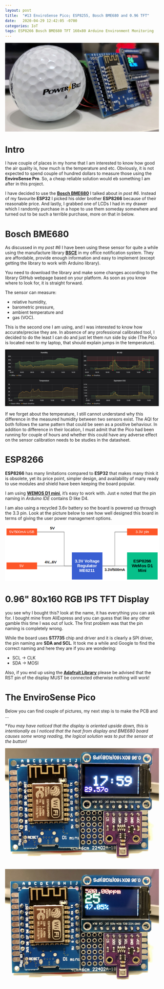 ```yaml
---
layout: post
title:  "#13 EnviroSense Pico; ESP8255, Bosch BME680 and 0.96 TFT"
date:   2020-04-29 12:42:05 -0700
categories: IoT
tags: ESP8266 Bosch BME680 TFT 160x80 Arduino Environment Monitoring
---
```

![EnviroSense Pico](/assets/img/13Pico2.JPG)

# Intro
I have couple of places in my home that I am interested to know how good the air quality is, how much is the temperature and etc. Obviously, it is not expected to spend couple of hundred dollars to measure those using the **EnviroSense Pro**. So, a cheap reliable solution would eb something I am after in this project.

I have decided to use the **[Bosch BME680](https://www.bosch-sensortec.com/products/environmental-sensors/gas-sensors-bme680/)** I talked about in *post #6*. Instead of my favourite **ESP32** I picked his older brother **ESP8266** because of their reasonable price. And lastly, I grabbed one of LCDs I had in my drawer which I randomly purchase in a hope to use them someday somewhere and turned out to be such a terrible purchase, more on that in below.

# Bosch BME680

As discussed in my *post #6* I have been using these sensor for quite a while using the manufacture library **[BSCE](https://github.com/BoschSensortec/BSEC-Arduino-library)** in my office notification system. They are affordable, provide enough information and easy to implement (except getting the library to work with Arduino library).

You need to download the library and make some changes according to the library GitHub webpage based on your platform. As soon as you know where to look for, it is straight forward. 

The sensor can measure:
- relative humidity, 
- barometric pressure, 
- ambient temperature and 
- gas (VOC).

This is the second one I am using, and I was interested to know how accurate/precise they are. In absence of any professional calibrated tool, I decided to do the least I can do and just let them run side by side (The Pico is located next to my laptop, that should explain jumps in the temperature). 

![BME680 accuracy test results](/assets/img/13compare.PNG)

If we forget about the temperature, I still cannot understand why this difference in the measured humidity between two sensors exist. The AQI for both follows the same pattern that could be seen as a positive behaviour. In addition to difference in their location, I must admit that the Pico had been running for couple of hours and whether this could have any adverse effect on the sensor calibration needs to be studies in the datasheet.

# ESP8266

**ESP8266** has many limitations compared to **ESP32** that makes many think it is obsolete, yet its price point, simpler design, and availability of many ready to use modules and shield have been keeping the board popular.

I am using **[WEMOS D1 mini](https://docs.wemos.cc/en/latest/d1/d1_mini.html)**, it’s easy to work with. Just e noted that the pin naming in *Arduino IDE* contains D like D4.

I am also using a recycled 3.6v battery so the board is powered up through the 3.3 pin. Look at the picture below to see how well designed this board in terms of giving the user power management options.

![BME680 accuracy test results](/assets/img/13esp8266.PNG)

# 0.96" 80x160 RGB IPS TFT Display

you see why I bought this? look at the name, it has everything you can ask for. I bought mine from AliExpress and you can guess that like any other gamble this time I was out of luck. The first problem was that the pin naming is completely wrong. 

While the board uses **ST7735** chip and driver and it is clearly a SPI driver, the pin naming are **SDA and SCL**. It took me a while and Google to find the correct naming and here they are if you are wondering:
- SCL -> CLK
- SDA -> MOSI

Also, if you end up using the **[Adafruit Library](https://github.com/adafruit/Adafruit-ST7735-Library)** please be advised that the RST pin of the display MUST be connected otherwise nothing will work!

# The EnviroSense Pico

Below you can find couple of pictures, my next step is to make the PCB and ...

**You may have noticed that the display is oriented upside down, this is intentionally as I noticed that the heat from display and BME680 board causes some wrong reading, the logical solution was to put the sensor at the button!*

![EnviroSense Pico](/assets/img/13Pico4.JPG)

![EnviroSense Pico](/assets/img/13Pico3.JPG)


